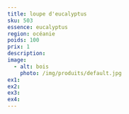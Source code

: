```yaml
---
title: loupe d'eucalyptus
sku: 503
essence: eucalyptus
region: océanie
poids: 100
prix: 1
description: 
image: 
  - alt: bois
    photo: /img/produits/default.jpg
ex1: 
ex2: 
ex3: 
ex4: 
---
```


